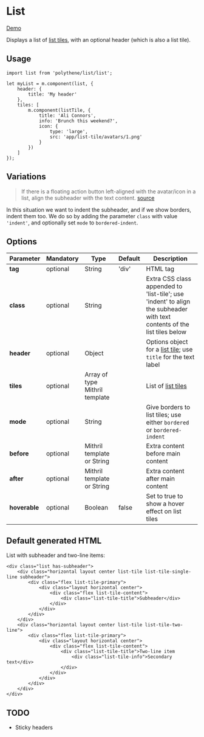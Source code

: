 # List

<a class="btn-demo" href="http://arthurclemens.github.io/Polythene-Examples/list.html">Demo</a>

Displays a list of [list tiles](#list-tile), with an optional header (which is also a list tile). 


## Usage

	import list from 'polythene/list/list';

	let myList = m.component(list, {
		header: {
			title: 'My header'
		},
		tiles: [
		    m.component(listTile, {
		        title: 'Ali Connors',
		        info: 'Brunch this weekend?',
		        icon: {
		            type: 'large',
		            src: 'app/list-tile/avatars/1.png'
		        }
		    })
		]
	});


## Variations

> If there is a floating action button left-aligned with the avatar/icon in a list,
> align the subheader with the text content.
> [source](http://www.google.com/design/spec/components/subheaders.html#subheaders-list-subheaders)

In this situation we want to indent the subheader, and if we show borders, indent them too. We do so by adding the parameter `class` with value `'indent'`, and optionally set `mode` to `bordered-indent`.


## Options

| **Parameter** |  **Mandatory** | **Type** | **Default** | **Description** |
| ------------- | -------------- | -------- | ----------- | --------------- |
| **tag** | optional | String | 'div' | HTML tag |
| **class** | optional | String |  | Extra CSS class appended to 'list-tile'; use 'indent' to align the subheader with text contents of the list tiles below |
| **header** | optional | Object | | Options object for a [list tile](#list-tile); use `title` for the text label |
| **tiles** | optional | Array of type Mithril template | | List of [list tiles](#list-tile) |
| **mode** | optional | String | | Give borders to list tiles; use either `bordered` or `bordered-indent` |
| **before** | optional | Mithril template or String | | Extra content before main content |
| **after** | optional | Mithril template or String | | Extra content after main content |
| **hoverable** | optional | Boolean | false | Set to true to show a hover effect on list tiles |


## Default generated HTML

List with subheader and two-line items:

	<div class="list has-subheader">
	    <div class="horizontal layout center list-tile list-tile-single-line subheader">
	        <div class="flex list-tile-primary">
	            <div class="layout horizontal center">
	                <div class="flex list-tile-content">
	                    <div class="list-tile-title">Subheader</div>
	                </div>
	            </div>
	        </div>
	    </div>
	    <div class="horizontal layout center list-tile list-tile-two-line">
	        <div class="flex list-tile-primary">
	            <div class="layout horizontal center">
	                <div class="flex list-tile-content">
	                    <div class="list-tile-title">Two-line item
	                        <div class="list-tile-info">Secondary text</div>
	                    </div>
	                </div>
	            </div>
	        </div>
	    </div>
	</div>



## TODO

* Sticky headers

